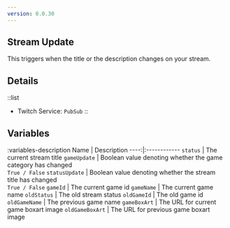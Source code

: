 ```yaml
---
version: 0.0.30
---
```


## Stream Update
This triggers when the title or the description changes on your stream. 

## Details
::list
- Twitch Service: `PubSub`
::

## Variables
:variables-description
Name | Description
----:|:------------
`status` | The current stream title
`gameUpdate` | Boolean value denoting whether the game category has changed <br> `True / False`
`statusUpdate` | Boolean value denoting whether the stream title has changed <br> `True / False`
`gameId` | The current game id
`gameName` | The current game name
`oldStatus` | The old stream status
`oldGameId` | The old game id
`oldGameName` | The previous game name
`gameBoxArt` | The URL for current game boxart image
`oldGameBoxArt` | The URL for previous game boxart image